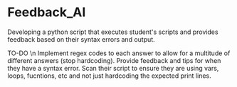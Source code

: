 # Feedback_AI
Developing a python script that executes student's scripts and provides feedback based on their syntax errors and output.

TO-DO \n
  Implement regex codes to each answer to allow for a multitude of different answers (stop hardcoding).
  Provide feedback and tips for when they have a syntax error.
  Scan their script to ensure they are using vars, loops, fucntions, etc and not just hardcoding the expected print lines.
